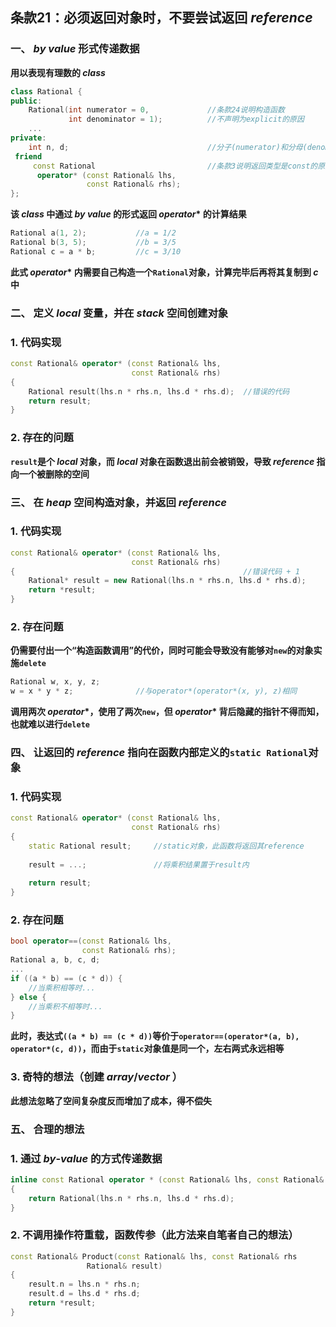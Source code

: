 ## 条款21：必须返回对象时，不要尝试返回 $reference$

### 一、 $by\ value$ 形式传递数据

**用以表现有理数的 $class$**

```C++
class Rational {
public:
    Rational(int numerator = 0,				//条款24说明构造函数
             int denominator = 1);			//不声明为explicit的原因
    ...
private:
    int n, d;								//分子(numerator)和分母(denominator)
 friend
     const Rational							//条款3说明返回类型是const的原因
      operator* (const Rational& lhs,
                 const Rational& rhs);
};
```

**该 $class$ 中通过 $by\ value$ 的形式返回 $operator*$ 的计算结果**

```C++
Rational a(1, 2);			//a = 1/2
Rational b(3, 5);			//b = 3/5
Rational c = a * b;			//c = 3/10
```

**此式 $operator*$ 内需要自己构造一个`Rational`对象，计算完毕后再将其复制到 $c$ 中**



### 二、 定义 $local$ 变量，并在 $stack$ 空间创建对象

### 1. 代码实现

```C++
const Rational& operator* (const Rational& lhs,
                           const Rational& rhs)
{
    Rational result(lhs.n * rhs.n, lhs.d * rhs.d);	//错误的代码
    return result;
}
```



### 2. 存在的问题

**`result`是个 $local$ 对象，而 $local$ 对象在函数退出前会被销毁，导致 $reference$ 指向一个被删除的空间**



### 三、 在 $heap$ 空间构造对象，并返回 $reference$

### 1. 代码实现

```C++
const Rational& operator* (const Rational& lhs,
                           const Rational& rhs)
{													//错误代码 + 1
    Rational* result = new Rational(lhs.n * rhs.n, lhs.d * rhs.d);
    return *result;
}
```



### 2. 存在问题

**仍需要付出一个“构造函数调用”的代价，同时可能会导致没有能够对`new`的对象实施`delete`**

```C++
Rational w, x, y, z;
w = x * y * z;				//与operator*(operator*(x, y), z)相同
```

**调用两次 $operator*$，使用了两次`new`，但 $operator*$ 背后隐藏的指针不得而知，也就难以进行`delete`**



### 四、 让返回的 $reference$ 指向在函数内部定义的`static Rational`对象

### 1. 代码实现

```C++
const Rational& operator* (const Rational& lhs,
                           const Rational& rhs)
{
    static Rational result;		//static对象，此函数将返回其reference
    
    result = ...;				//将乘积结果置于result内
    
    return result;
}
```



### 2. 存在问题

```C++
bool operator==(const Rational& lhs,
                const Rational& rhs);
Rational a, b, c, d;
...
if ((a * b) == (c * d)) {
    //当乘积相等时...
} else {
    //当乘积不相等时...
}
```

**此时，表达式`((a * b) == (c * d))`等价于`operator==(operator*(a, b), operator*(c, d))`，而由于`static`对象值是同一个，左右两式永远相等**



### 3. 奇特的想法（创建 $array/vector$ ）

**此想法忽略了空间复杂度反而增加了成本，得不偿失**



### 五、 合理的想法

### 1. 通过 $by$-$value$ 的方式传递数据

```C++
inline const Rational operator * (const Rational& lhs, const Rational& rhs)
{
    return Rational(lhs.n * rhs.n, lhs.d * rhs.d);
}
```



### 2. 不调用操作符重载，函数传参（此方法来自笔者自己的想法）

```C++
const Rational& Product(const Rational& lhs, const Rational& rhs
                 Rational& result)
{
	result.n = lhs.n * rhs.n;
    result.d = lhs.d * rhs.d;
    return *result;
}
```

